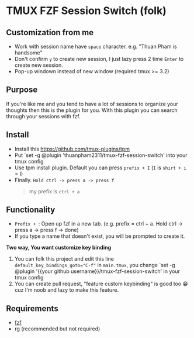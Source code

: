 # TMUX FZF Session Switch (folk)

## Customization from me

- Work with session name have `space` character. e.g. "Thuan Pham is handsome"
- Don't confirm `y` to create new session, I just lazy press 2 time `Enter` to create new session.
- Pop-up windown instead of new window (required tmux >= 3.2)

## Purpose

If you're like me and you tend to have a lot of sessions to organize your
thoughts then this is the plugin for you. With this plugin you can search
through your sessions with fzf.

## Install

- Install this <https://github.com/tmux-plugins/tpm>
- Put `set -g @plugin 'thuanpham2311/tmux-fzf-session-switch' into your tmux config
- Use tpm install plugin. Default you can press `prefix + I` (`I` is `shirt + i` = I)
- Finally. `Hold ctrl -> press a -> press f`
  > my prefix is `ctrl + a`

## Functionality

- `Prefix + `: Open up fzf in a new tab. (e.g. prefix = ctrl + a. Hold ctrl -> press a -> press f -> done)
- If you type a name that doesn't exist, you will be prompted to create it.

**Two way, You want customize key binding**

1. You can folk this project and edit this line `default_key_bindings_goto="C-f"` in `main.tmux`, you change `set -g @plugin '{{your github username}}/tmux-fzf-session-switch' in your tmux config
2. You can create pull request, "feature custom keybinding" is good too 😁 cuz I'm noob and lazy to make this feature.

## Requirements

- [fzf](https://github.com/junegunn/fzf)
- rg (recommended but not required)
